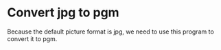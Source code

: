 # Convert jpg to pgm
Because the default picture format is jpg, we need to use this program to convert it to pgm.
